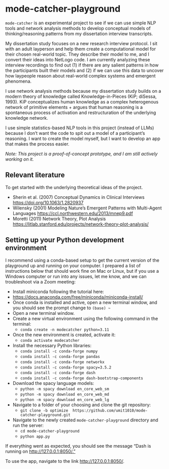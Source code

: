 # mode-catcher-playground
 
`mode-catcher` is an experimental project to see if we can use simple NLP tools and network analysis methods to develop conceptual models of thinking/reasoning patterns from my dissertation interview transcripts.

My dissertation study focuses on a new research interview protocol. I sit with an adult layperson and help them create a computational model for their chosen real-world topic. They describe their model to me, and I convert their ideas into NetLogo code. I am currently analyzing these interview recordings to find out (1) if there are any salient patterns in how the participants built their models and (2) if we can use this data to uncover how laypeople reason about real-world complex systems and emergent phenomena.

I use network analysis methods because my dissertation study builds on a modern theory of knowledge called Knowledge-in-Pieces (KiP; diSessa, 1993). KiP conceptualizes human knowledge as a complex heterogenous network of primitive elements + argues that human reasoning is a spontaneous process of activation and restructuration of the underlying knowledge network.

I use simple statistics-based NLP tools in this project (instead of LLMs) because I don’t want the code to spit out a model of a participant’s reasoning. I want to create the model myself, but I want to develop an app that makes the process easier.

*Note: This project is a proof-of-concept prototype, and I am still actively working on it.*


## Relevant literature

To get started with the underlying theoretical ideas of the project.

* Sherin et al. (2007) Conceptual Dynamics in Clinical Interviews https://doi.org/10.1063/1.2820937
* Wilensky (2001) Modeling Nature’s Emergent Patterns with Multi-Agent Languages https://ccl.northwestern.edu/2013/mnep9.pdf
* Moretti (2011) Network Theory, Plot Analysis https://litlab.stanford.edu/projects/network-theory-plot-analysis/


## Setting up your Python development environment

I recommend using a conda-based setup to get the current version of the playground up and running on your computer. I prepared a list of instructions below that should work fine on Mac or Linux, but if you use a Windows computer or run into any issues, let me know, and we can troubleshoot via a Zoom meeting:

* Install miniconda following the tutorial here: 
 * https://docs.anaconda.com/free/miniconda/miniconda-install/ 
* Once conda is installed and active, open a new terminal window, and you should see the prompt change to `(base) ~`
* Open a new terminal window.
* Create a new virtual environment using the following command in the terminal:
  * `conda create -n modecatcher python=3.11`
* Once the new environment is created, activate it:
  * `conda activate modecatcher`
* Install the necessary Python libraries:
  * `conda install -c conda-forge numpy`
  * `conda install -c conda-forge pandas` 
  * `conda install -c conda-forge networkx`
  * `conda install -c conda-forge spacy=3.5.2` 
  * `conda install -c conda-forge dash` 
  * `conda install -c conda-forge dash-bootstrap-components`
* Download the spacy language models:
  * `python -m spacy download en_core_web_sm`
  * `python -m spacy download en_core_web_md`
  * `python -m spacy download en_core_web_lg`
* Navigate to a folder of your choosing and clone the git repository:
  * `git clone -b optimize  https://github.com/umit1010/mode-catcher-playground.git`
* Navigate to the newly created `mode-catcher-playground` directory and run the server:
  * `cd mode-catcher-playground`
  * `python app.py`

If everything went as expected, you should see the message “Dash is running on http://127.0.0.1:8050/.” 

To use the app, navigate to the link http://127.0.0.1:8050/.
